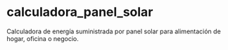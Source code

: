 # calculadora_panel_solar
Calculadora de energía suministrada por panel solar para alimentación de hogar, oficina o negocio.
